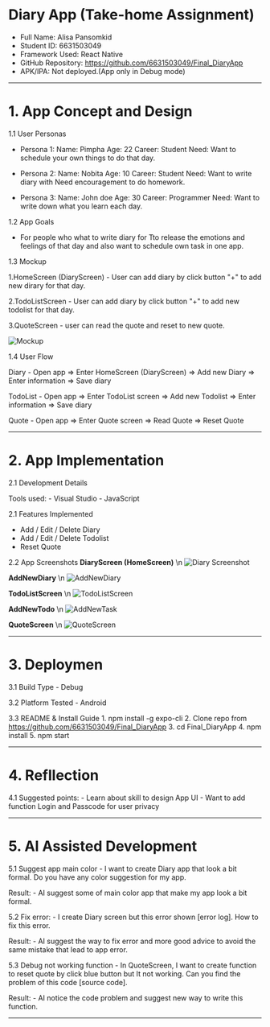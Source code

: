 # Diary App (Take-home Assignment)

- Full Name: Alisa Pansomkid
- Student ID: 6631503049
- Framework Used: React Native
- GitHub Repository: https://github.com/6631503049/Final_DiaryApp
- APK/IPA: Not deployed.(App only in Debug mode)

--- 

# 1. App Concept and Design

1.1 User Personas

- Persona 1: 
    Name: Pimpha
    Age: 22
    Career: Student
    Need: Want to schedule your own things to do that day.

- Persona 2:
    Name: Nobita
    Age: 10 
    Career: Student
    Need: Want to write diary with Need encouragement to do homework.

- Persona 3: 
    Name: John doe
    Age: 30
    Career: Programmer
    Need: Want to write down what you learn each day.

1.2 App Goals

- For people who what to write diary for Tto release the emotions and feelings of that day and also want to schedule own task in one app.

1.3 Mockup

1.HomeScreen (DiaryScreen)
        - User can add diary by click button "+" to add new dirary for that day.

2.TodoListScreen
        - User can add diary by click button "+" to add new todolist for that day.

3.QuoteScreen
        - user can read the quote and reset to new quote.

![Mockup](https://raw.githubusercontent.com/6631503049/Final_DiaryApp/main/Screenshots/Mockup.png)


1.4 User Flow

Diary
    - Open app => Enter HomeScreen (DiaryScreen) => Add new Diary => Enter information => Save diary 

TodoList
    - Open app => Enter TodoList screen => Add new Todolist => Enter information => Save diary 

Quote
    - Open app => Enter Quote screen => Read Quote => Reset Quote

---

# 2. App Implementation

2.1 Development Details

Tools used: 
    - Visual Studio 
    - JavaScript

2.1 Features Implemented

- Add / Edit / Delete Diary
- Add / Edit / Delete Todolist
- Reset Quote

2.2 App Screenshots
**DiaryScreen (HomeScreen)** \n
![Diary Screenshot](https://raw.githubusercontent.com/6631503049/Final_DiaryApp/main/Screenshots/DiaryScreen.png)

**AddNewDiary** \n 
![AddNewDiary](https://raw.githubusercontent.com/6631503049/Final_DiaryApp/main/Screenshots/AddNewDiary.png)

**TodoListScreen** \n
![TodoListScreen](https://raw.githubusercontent.com/6631503049/Final_DiaryApp/main/Screenshots/TodoListScreen.png)

**AddNewTodo** \n
![AddNewTask](https://raw.githubusercontent.com/6631503049/Final_DiaryApp/main/Screenshots/AddNewTask.png)

**QuoteScreen** \n
![QuoteScreen](https://raw.githubusercontent.com/6631503049/Final_DiaryApp/main/Screenshots/QuoteScreen.png)
   
---

# 3. Deploymen

3.1 Build Type
    - Debug

3.2 Platform Tested
    - Android

3.3 README & Install Guide
    1. npm install -g expo-cli
    2. Clone repo from https://github.com/6631503049/Final_DiaryApp
    3. cd Final_DiaryApp
    4. npm install
    5. npm start


---

# 4. Refllection

4.1 Suggested points:
    - Learn about skill to design App UI
    - Want to add function Login and Passcode for user privacy

---

# 5. AI Assisted Development

5.1 Suggest app main color
    - I want to create Diary app that look a bit formal. Do you have any color suggestion for my app.

Result: 
    - AI suggest some of main color app that make my app look a bit formal. 

5.2 Fix error:
    - I create Diary screen but this error shown [error log]. How to fix this error.
    
Result:
    - AI suggest the way to fix error and more good advice to avoid the same mistake that lead to app error.

5.3 Debug not working function
    - In QuoteScreen, I want to create function to reset quote by click blue button but It not working. Can you find the problem of this code [source code].

Result: 
    - AI notice the code problem and suggest new way to write this function.

---




    
